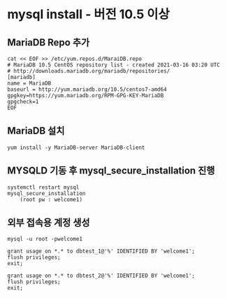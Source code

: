 # mysql install - 버전 10.5 이상
## MariaDB Repo 추가
```
cat << EOF >> /etc/yum.repos.d/MaraiDB.repo
# MariaDB 10.5 CentOS repository list - created 2021-03-16 03:20 UTC
# http://downloads.mariadb.org/mariadb/repositories/
[mariadb]
name = MariaDB
baseurl = http://yum.mariadb.org/10.5/centos7-amd64
gpgkey=https://yum.mariadb.org/RPM-GPG-KEY-MariaDB
gpgcheck=1
EOF 
```

## MariaDB 설치 
```
yum install -y MariaDB-server MariaDB-client
```

## MYSQLD 기동 후 mysql_secure_installation 진행
```
systemctl restart mysql 
mysql_secure_installation 
	(root pw : welcome1)
```

## 외부 접속용 계정 생성
```
mysql -u root -pwelcome1

grant usage on *.* to dbtest_1@'%' IDENTIFIED BY 'welcome1';
flush privileges;
exit;

grant usage on *.* to dbtest_2@'%' IDENTIFIED BY 'welcome1';
flush privileges;
exit;
```


